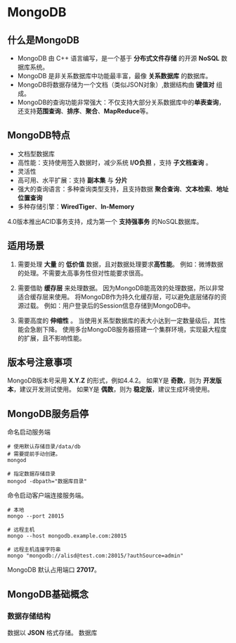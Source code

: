 # MongoDB

## 什么是MongoDB

- MongoDB 由 C++ 语言编写，是一个基于 **分布式文件存储** 的开源 **NoSQL** 数据库系统。
- MongoDB 是非关系数据库中功能最丰富，最像 **关系数据库** 的数据库。
- MongoDB将数据存储为一个文档（类似JSON对象）,数据结构由 **键值对** 组成。
- MongoDB的查询功能非常强大：不仅支持大部分关系数据库中的**单表查询**，还支持**范围查询**、**排序**、**聚合**、**MapReduce**等。

## MongoDB特点

- 文档型数据库
- 高性能：支持使用签入数据时，减少系统 **I/O负担** ，支持 **子文档查询** 。
- 灵活性
- 高可用、水平扩展：支持 **副本集** 与 **分片**
- 强大的查询语言：多种查询类型支持，且支持数据 **聚合查询**、**文本检索**、**地址位置查询**
- 多种存储引擎：**WiredTiger**、**In-Memory**

4.0版本推出ACID事务支持，成为第一个 **支持强事务** 的NoSQL数据库。

## 适用场景

1. 需要处理 **大量** 的 **低价值** 数据，且对数据处理要求**高性能**。
   例如：微博数据的处理。不需要太高事务性但对性能要求很高。

2. 需要借助 **缓存层** 来处理数据。
   因为MongoDB能高效的处理数据，所以非常适合缓存层来使用。
   将MongoDB作为持久化缓存层，可以避免底层储存的资源过载。
   例如：用户登录后的Session信息存储到MongoDB中。
  
3. 需要高度的 **伸缩性** 。
   当使用关系型数据库的表大小达到一定数量级后，其性能会急剧下降。
   使用多台MongoDB服务器搭建一个集群环境，实现最大程度的扩展，且不影响性能。

## 版本号注意事项

MongoDB版本号采用 **X.Y.Z** 的形式，例如4.4.2。
如果Y是 **奇数**，则为 **开发版本**，建议开发测试使用。
如果Y是 **偶数**，则为 **稳定版**，建议生成环境使用。

## MongoDB服务启停

命名启动服务端

```shell
# 使用默认存储目录/data/db
# 需要提前手动创建。
mongod

# 指定数据存储目录
mongod -dbpath="数据库目录"
```

命令启动客户端连接服务端。

```shell
# 本地
mongo --port 28015

# 远程主机
mongo --host mongodb.example.com:28015

# 远程主机连接字符串
mongo "mongodb://alisd@test.com:28015/?authSource=admin"
```

MongoDB 默认占用端口 **27017**。

## MongoDB基础概念



### 数据存储结构

数据以 **JSON** 格式存储。
数据库
